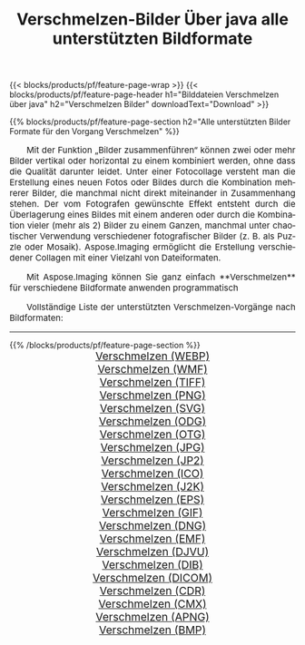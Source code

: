 ﻿---
title: Verschmelzen-Bilder Über java alle unterstützten Bildformate 
weight: 3920
url: /de/java/merge 
lang: de
langdirlevel: 2
locales: zh-hans,ja,it,ru,de,es,fr,nl,id,lt,pl,pt,vi,tr,ko,zh-hant,ar,hi,th,sv,cs,uk,he
description: Mit Aspose.Imaging können Sie ganz einfach Verschmelzen Bilder über java
---

{{< blocks/products/pf/feature-page-wrap >}}
{{< blocks/products/pf/feature-page-header h1="Bilddateien Verschmelzen über java" h2="Verschmelzen Bilder" downloadText="Download" >}}


{{% blocks/products/pf/feature-page-section  h2="Alle unterstützten Bilder Formate für den Vorgang Verschmelzen" %}}
<p align="justify" style="text-indent:2em;font-size:15px;">
Mit der Funktion „Bilder zusammenführen“ können zwei oder mehr Bilder vertikal oder horizontal zu einem kombiniert werden, ohne dass die Qualität darunter leidet. Unter einer Fotocollage versteht man die Erstellung eines neuen Fotos oder Bildes durch die Kombination mehrerer Bilder, die manchmal nicht direkt miteinander in Zusammenhang stehen. Der vom Fotografen gewünschte Effekt entsteht durch die Überlagerung eines Bildes mit einem anderen oder durch die Kombination vieler (mehr als 2) Bilder zu einem Ganzen, manchmal unter chaotischer Verwendung verschiedener fotografischer Bilder (z. B. als Puzzle oder Mosaik). Aspose.Imaging ermöglicht die Erstellung verschiedener Collagen mit einer Vielzahl von Dateiformaten.
</p>
<p align="justify" style="text-indent:2em;font-size:15px;">
Mit Aspose.Imaging können Sie ganz einfach **Verschmelzen** für verschiedene Bildformate anwenden programmatisch
</p>
<p align="justify" style="text-indent:2em;font-size:15px;">
Vollständige Liste der unterstützten Verschmelzen-Vorgänge nach Bildformaten:
</p>
<hr/>
{{% /blocks/products/pf/feature-page-section %}}
<div class="container-fluid productfamilypage bg-gray">
    <div class="convertypes bg-gray agp-content section">
        <div class="container">
		<div class="row other-converters" style="gap: 10px;font-size: 19px;text-align:center;">
		    <div class='col-md-2 other-converter remove-lp remove-rp'><a href="/imaging/de/java/merge/webp" style="padding:15px;">Verschmelzen (WEBP)</a></div><div class='col-md-2 other-converter remove-lp remove-rp'><a href="/imaging/de/java/merge/wmf" style="padding:15px;">Verschmelzen (WMF)</a></div><div class='col-md-2 other-converter remove-lp remove-rp'><a href="/imaging/de/java/merge/tiff" style="padding:15px;">Verschmelzen (TIFF)</a></div><div class='col-md-2 other-converter remove-lp remove-rp'><a href="/imaging/de/java/merge/png" style="padding:15px;">Verschmelzen (PNG)</a></div><div class='col-md-2 other-converter remove-lp remove-rp'><a href="/imaging/de/java/merge/svg" style="padding:15px;">Verschmelzen (SVG)</a></div><div class='col-md-2 other-converter remove-lp remove-rp'><a href="/imaging/de/java/merge/odg" style="padding:15px;">Verschmelzen (ODG)</a></div><div class='col-md-2 other-converter remove-lp remove-rp'><a href="/imaging/de/java/merge/otg" style="padding:15px;">Verschmelzen (OTG)</a></div><div class='col-md-2 other-converter remove-lp remove-rp'><a href="/imaging/de/java/merge/jpg" style="padding:15px;">Verschmelzen (JPG)</a></div><div class='col-md-2 other-converter remove-lp remove-rp'><a href="/imaging/de/java/merge/jp2" style="padding:15px;">Verschmelzen (JP2)</a></div><div class='col-md-2 other-converter remove-lp remove-rp'><a href="/imaging/de/java/merge/ico" style="padding:15px;">Verschmelzen (ICO)</a></div><div class='col-md-2 other-converter remove-lp remove-rp'><a href="/imaging/de/java/merge/j2k" style="padding:15px;">Verschmelzen (J2K)</a></div><div class='col-md-2 other-converter remove-lp remove-rp'><a href="/imaging/de/java/merge/eps" style="padding:15px;">Verschmelzen (EPS)</a></div><div class='col-md-2 other-converter remove-lp remove-rp'><a href="/imaging/de/java/merge/gif" style="padding:15px;">Verschmelzen (GIF)</a></div><div class='col-md-2 other-converter remove-lp remove-rp'><a href="/imaging/de/java/merge/dng" style="padding:15px;">Verschmelzen (DNG)</a></div><div class='col-md-2 other-converter remove-lp remove-rp'><a href="/imaging/de/java/merge/emf" style="padding:15px;">Verschmelzen (EMF)</a></div><div class='col-md-2 other-converter remove-lp remove-rp'><a href="/imaging/de/java/merge/djvu" style="padding:15px;">Verschmelzen (DJVU)</a></div><div class='col-md-2 other-converter remove-lp remove-rp'><a href="/imaging/de/java/merge/dib" style="padding:15px;">Verschmelzen (DIB)</a></div><div class='col-md-2 other-converter remove-lp remove-rp'><a href="/imaging/de/java/merge/dicom" style="padding:15px;">Verschmelzen (DICOM)</a></div><div class='col-md-2 other-converter remove-lp remove-rp'><a href="/imaging/de/java/merge/cdr" style="padding:15px;">Verschmelzen (CDR)</a></div><div class='col-md-2 other-converter remove-lp remove-rp'><a href="/imaging/de/java/merge/cmx" style="padding:15px;">Verschmelzen (CMX)</a></div><div class='col-md-2 other-converter remove-lp remove-rp'><a href="/imaging/de/java/merge/apng" style="padding:15px;">Verschmelzen (APNG)</a></div><div class='col-md-2 other-converter remove-lp remove-rp'><a href="/imaging/de/java/merge/bmp" style="padding:15px;">Verschmelzen (BMP)</a></div>
                </div>
        </div>
    </div>
</div>
<br/>
